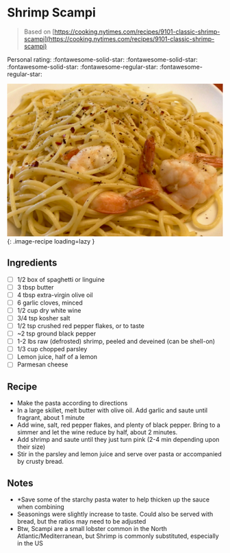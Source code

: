 <!-- Do not modify sections with "AUTO-*". They are updated by make.py -->

# Shrimp Scampi

> Based on [https://cooking.nytimes.com/recipes/9101-classic-shrimp-scampi](https://cooking.nytimes.com/recipes/9101-classic-shrimp-scampi)

<!-- rating=3; (User can specify rating on scale of 1-5) -->
<!-- AUTO-UserRating -->
Personal rating: :fontawesome-solid-star: :fontawesome-solid-star: :fontawesome-solid-star: :fontawesome-regular-star: :fontawesome-regular-star:
<!-- /AUTO-UserRating -->

<!-- AUTO-Image -->
![shrimp_scampi.jpeg](./shrimp_scampi.jpeg){: .image-recipe loading=lazy }
<!-- /AUTO-Image -->

## Ingredients

* [ ] 1/2 box of spaghetti or linguine
* [ ] 3 tbsp butter
* [ ] 4 tbsp extra-virgin olive oil
* [ ] 6 garlic cloves, minced
* [ ] 1/2 cup dry white wine
* [ ] 3/4 tsp kosher salt
* [ ] 1/2 tsp crushed red pepper flakes, or to taste
* [ ] ~2 tsp ground black pepper
* [ ] 1-2 lbs raw (defrosted) shrimp, peeled and deveined (can be shell-on)
* [ ] 1/3 cup chopped parsley
* [ ] Lemon juice, half of a lemon
* [ ] Parmesan cheese

## Recipe

* Make the pasta according to directions
* In a large skillet, melt butter with olive oil. Add garlic and saute until fragrant, about 1 minute
* Add wine, salt, red pepper flakes, and plenty of black pepper. Bring to a simmer and let the wine reduce by half, about 2 minutes.
* Add shrimp and saute until they just turn pink (2-4 min depending upon their size)
* Stir in the parsley and lemon juice and serve over pasta or accompanied by crusty bread.

## Notes

* *Save some of the starchy pasta water to help thicken up the sauce when combining
* Seasonings were slightly increase to taste. Could also be served with bread, but the ratios may need to be adjusted
* Btw, Scampi are a small lobster common in the North Atlantic/Mediterranean, but Shrimp is commonly substituted, especially in the US
